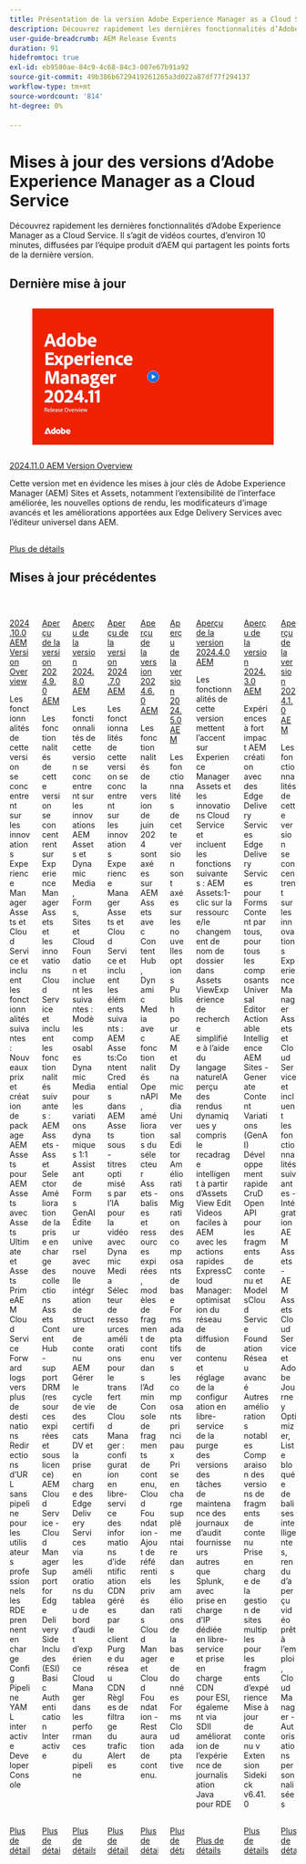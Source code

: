 ```yaml
---
title: Présentation de la version Adobe Experience Manager as a Cloud Service
description: Découvrez rapidement les dernières fonctionnalités d’Adobe Experience Manager as a Cloud Service
user-guide-breadcrumb: AEM Release Events
duration: 91
hidefromtoc: true
exl-id: eb9580ae-84c9-4c68-84c3-007e67b91a92
source-git-commit: 49b386b6729419261265a3d022a87df77f294137
workflow-type: tm+mt
source-wordcount: '814'
ht-degree: 0%

---
```


# Mises à jour des versions d’Adobe Experience Manager as a Cloud Service

Découvrez rapidement les dernières fonctionnalités d’Adobe Experience Manager as a Cloud Service. Il s’agit de vidéos courtes, d’environ 10 minutes, diffusées par l’équipe produit d’AEM qui partagent les points forts de la dernière version.

## Dernière mise à jour

<!-- CARDS

{cta = More details}

* 2024/2024-11-0.md

-->
<!-- START CARDS HTML - DO NOT MODIFY BY HAND -->
<div class="columns">
    <div class="column is-half-tablet is-half-desktop is-one-third-widescreen" aria-label="2024.11.0 AEM Release Overview">
        <div class="card" style="height: 100%; display: flex; flex-direction: column; height: 100%;">
            <div class="card-image">
                <figure class="image x-is-16by9">
                    <a href="https://video.tv.adobe.com/v/3440920/?learn=on&enablevpops" title="Présentation de la version 2024.11.0 AEM" target="_blank" rel="referrer">
                        <img class="is-bordered-r-small" src="2024/assets/2024-11-play-button.png" alt="Présentation de la version 2024.11.0 AEM"
                             style="width: 100%; aspect-ratio: 16 / 9; object-fit: cover; overflow: hidden; display: block; margin: auto;">
                    </a>
                </figure>
            </div>
            <div class="card-content is-padded-small" style="display: flex; flex-direction: column; flex-grow: 1; justify-content: space-between;">
                <div class="top-card-content">
                    <p class="headline is-size-6 has-text-weight-bold">
                        <a href="2024/2024-11-0.md" target="_blank" rel="referrer" title="Présentation de la version 2024.11.0 AEM">2024.11.0 AEM Version Overview</a>
                    </p>
                    <p class="is-size-6">Cette version met en évidence les mises à jour clés de Adobe Experience Manager (AEM) Sites et Assets, notamment l’extensibilité de l’interface améliorée, les nouvelles options de rendu, les modificateurs d’image avancés et les améliorations apportées aux Edge Delivery Services avec l’éditeur universel dans AEM.</p>
                </div>
                <a href="2024/2024-11-0.md" target="_blank" rel="referrer" class="spectrum-Button spectrum-Button--outline spectrum-Button--primary spectrum-Button--sizeM" style="align-self: flex-start; margin-top: 1rem;">
                    <span class="spectrum-Button-label has-no-wrap has-text-weight-bold">Plus de détails</span>
                </a>
            </div>
        </div>
    </div>
</div>
<!-- END CARDS HTML - DO NOT MODIFY BY HAND -->

## Mises à jour précédentes

<!-- CARDS
{cta = More details}

  * 2024/2024-10-0.md
  * 2024/2024-9-0.md
  * 2024/2024-8-0.md
  * 2024/2024-7-0.md
  * 2024/2024-6-0.md
  * 2024/2024-5-0.md
  * 2024/2024-4-0.md
  * 2024/2024-3-0.md
  * 2024/2024-1-0.md
  
-->
<!-- START CARDS HTML - DO NOT MODIFY BY HAND -->
<div class="columns">
    <div class="column is-half-tablet is-half-desktop is-one-third-widescreen" aria-label="2024.10.0 AEM Release Overview">
        <div class="card" style="height: 100%; display: flex; flex-direction: column; height: 100%;">
            <div class="card-image">
                <figure class="image x-is-16by9">
                    <a href="2024/2024-10-0.md" title="Présentation de la version 2024.10.0 AEM" target="_blank" rel="referrer">
                        <img class="is-bordered-r-small" src="https://video.tv.adobe.com/v/3440501/?format=jpeg&nocache=1733938196055" alt="Présentation de la version 2024.10.0 AEM"
                             style="width: 100%; aspect-ratio: 16 / 9; object-fit: cover; overflow: hidden; display: block; margin: auto;">
                    </a>
                </figure>
            </div>
            <div class="card-content is-padded-small" style="display: flex; flex-direction: column; flex-grow: 1; justify-content: space-between;">
                <div class="top-card-content">
                    <p class="headline is-size-6 has-text-weight-bold">
                        <a href="2024/2024-10-0.md" target="_blank" rel="referrer" title="Présentation de la version 2024.10.0 AEM">2024.10.0 AEM Version Overview</a>
                    </p>
                    <p class="is-size-6">Les fonctionnalités de cette version se concentrent sur les innovations Experience Manager Assets et Cloud Service et incluent les fonctionnalités suivantes : Nouveaux prix et création de package AEM Assets pour AEM Assets avec Assets Ultimate et Assets PrimeAEM Cloud Service Forward logs vers plus de destinations Redirections d’URL sans pipeline pour les utilisateurs professionnels ​ les RDE prennent en charge Config Pipeline YAML ​ interactive Developer Console</p>
                </div>
                <a href="2024/2024-10-0.md" target="_blank" rel="referrer" class="spectrum-Button spectrum-Button--outline spectrum-Button--primary spectrum-Button--sizeM" style="align-self: flex-start; margin-top: 1rem;">
                    <span class="spectrum-Button-label has-no-wrap has-text-weight-bold">Plus de détails</span>
                </a>
            </div>
        </div>
    </div>
    <div class="column is-half-tablet is-half-desktop is-one-third-widescreen" aria-label="2024.9.0 AEM Release Overview">
        <div class="card" style="height: 100%; display: flex; flex-direction: column; height: 100%;">
            <div class="card-image">
                <figure class="image x-is-16by9">
                    <a href="2024/2024-9-0.md" title="Présentation de la version 2024.9.0 AEM" target="_blank" rel="referrer">
                        <img class="is-bordered-r-small" src="https://video.tv.adobe.com/v/3434847/?format=jpeg&nocache=1733938196071" alt="Présentation de la version 2024.9.0 AEM"
                             style="width: 100%; aspect-ratio: 16 / 9; object-fit: cover; overflow: hidden; display: block; margin: auto;">
                    </a>
                </figure>
            </div>
            <div class="card-content is-padded-small" style="display: flex; flex-direction: column; flex-grow: 1; justify-content: space-between;">
                <div class="top-card-content">
                    <p class="headline is-size-6 has-text-weight-bold">
                        <a href="2024/2024-9-0.md" target="_blank" rel="referrer" title="Présentation de la version 2024.9.0 AEM">Aperçu de la version 2024.9.0 AEM</a>
                    </p>
                    <p class="is-size-6">Les fonctionnalités de cette version se concentrent sur Experience Manager Assets et les innovations Cloud Service et incluent les fonctionnalités suivantes : AEM Assets - Asset Selector Amélioration de la prise en charge des collections ​ Assets Content Hub - support DRM (ressources expirées et sous licence) ​ AEM Cloud Service - Cloud Manager Support for Edge DeliverySide Includes (ESI) Basic Authentication  Interactive </p>
                </div>
                <a href="2024/2024-9-0.md" target="_blank" rel="referrer" class="spectrum-Button spectrum-Button--outline spectrum-Button--primary spectrum-Button--sizeM" style="align-self: flex-start; margin-top: 1rem;">
                    <span class="spectrum-Button-label has-no-wrap has-text-weight-bold">Plus de détails</span>
                </a>
            </div>
        </div>
    </div>
    <div class="column is-half-tablet is-half-desktop is-one-third-widescreen" aria-label="2024.8.0 AEM Release Overview">
        <div class="card" style="height: 100%; display: flex; flex-direction: column; height: 100%;">
            <div class="card-image">
                <figure class="image x-is-16by9">
                    <a href="2024/2024-8-0.md" title="Présentation de la version 2024.8.0 AEM" target="_blank" rel="referrer">
                        <img class="is-bordered-r-small" src="https://video.tv.adobe.com/v/3433381/?format=jpeg&nocache=1733938196075" alt="Présentation de la version 2024.8.0 AEM"
                             style="width: 100%; aspect-ratio: 16 / 9; object-fit: cover; overflow: hidden; display: block; margin: auto;">
                    </a>
                </figure>
            </div>
            <div class="card-content is-padded-small" style="display: flex; flex-direction: column; flex-grow: 1; justify-content: space-between;">
                <div class="top-card-content">
                    <p class="headline is-size-6 has-text-weight-bold">
                        <a href="2024/2024-8-0.md" target="_blank" rel="referrer" title="Présentation de la version 2024.8.0 AEM">Aperçu de la version 2024.8.0 AEM</a>
                    </p>
                    <p class="is-size-6">Les fonctionnalités de cette version se concentrent sur les innovations AEM Assets et Dynamic Media, Forms, Sites et Cloud Foundation et incluent les suivantes : Modèles composables Dynamic Media pour les variations dynamiques 1:1 Assistant de Forms GenAI Éditeur universel avec nouvelle intégration de structure de contenu AEM ​ Gérer le cycle de vie des certificats DV et la prise en charge des Edge Delivery Services via les améliorations du tableau de bord d’audit d’expérience Cloud Manager dans les performances du pipeline</p>
                </div>
                <a href="2024/2024-8-0.md" target="_blank" rel="referrer" class="spectrum-Button spectrum-Button--outline spectrum-Button--primary spectrum-Button--sizeM" style="align-self: flex-start; margin-top: 1rem;">
                    <span class="spectrum-Button-label has-no-wrap has-text-weight-bold">Plus de détails</span>
                </a>
            </div>
        </div>
    </div>
    <div class="column is-half-tablet is-half-desktop is-one-third-widescreen" aria-label="2024.7.0 AEM Release Overview">
        <div class="card" style="height: 100%; display: flex; flex-direction: column; height: 100%;">
            <div class="card-image">
                <figure class="image x-is-16by9">
                    <a href="2024/2024-7-0.md" title="Présentation de la version 2024.7.0 AEM" target="_blank" rel="referrer">
                        <img class="is-bordered-r-small" src="https://video.tv.adobe.com/v/3431707/?format=jpeg&nocache=1733938196066" alt="Présentation de la version 2024.7.0 AEM"
                             style="width: 100%; aspect-ratio: 16 / 9; object-fit: cover; overflow: hidden; display: block; margin: auto;">
                    </a>
                </figure>
            </div>
            <div class="card-content is-padded-small" style="display: flex; flex-direction: column; flex-grow: 1; justify-content: space-between;">
                <div class="top-card-content">
                    <p class="headline is-size-6 has-text-weight-bold">
                        <a href="2024/2024-7-0.md" target="_blank" rel="referrer" title="Présentation de la version 2024.7.0 AEM">Aperçu de la version 2024.7.0 AEM</a>
                    </p>
                    <p class="is-size-6">Les fonctionnalités de cette version se concentrent sur les innovations Experience Manager Assets et Cloud Service et incluent les éléments suivants : AEM Assets:Content Credentials dans AEM Assets ​ sous-titres optimisés par l’IA pour la vidéo avec Dynamic Media ​ Sélecteur de ressources améliorations pour le transfert de Cloud Manager : configuration en libre-service des informations d’identification CDN gérées par le client  Purge du réseau CDN Règles de filtrage du trafic Alertes</p>
                </div>
                <a href="2024/2024-7-0.md" target="_blank" rel="referrer" class="spectrum-Button spectrum-Button--outline spectrum-Button--primary spectrum-Button--sizeM" style="align-self: flex-start; margin-top: 1rem;">
                    <span class="spectrum-Button-label has-no-wrap has-text-weight-bold">Plus de détails</span>
                </a>
            </div>
        </div>
    </div>
    <div class="column is-half-tablet is-half-desktop is-one-third-widescreen" aria-label="2024.6.0 AEM release Overview">
        <div class="card" style="height: 100%; display: flex; flex-direction: column; height: 100%;">
            <div class="card-image">
                <figure class="image x-is-16by9">
                    <a href="2024/2024-6-0.md" title="Présentation de la version 2024.6.0 AEM" target="_blank" rel="referrer">
                        <img class="is-bordered-r-small" src="https://video.tv.adobe.com/v/3430779/?format=jpeg&nocache=1733938196083" alt="Présentation de la version 2024.6.0 AEM"
                             style="width: 100%; aspect-ratio: 16 / 9; object-fit: cover; overflow: hidden; display: block; margin: auto;">
                    </a>
                </figure>
            </div>
            <div class="card-content is-padded-small" style="display: flex; flex-direction: column; flex-grow: 1; justify-content: space-between;">
                <div class="top-card-content">
                    <p class="headline is-size-6 has-text-weight-bold">
                        <a href="2024/2024-6-0.md" target="_blank" rel="referrer" title="Présentation de la version 2024.6.0 AEM">Aperçu de la version 2024.6.0 AEM</a>
                    </p>
                    <p class="is-size-6">Les fonctionnalités de la version de juin 2024 sont axées sur AEM Assets avec Content Hub, Dynamic Media avec fonctionnalités OpenAPI, améliorations du sélecteur Assets - balises et ressources expirées, modèles de fragment de contenu dans l’Admin Console de fragments de contenu, Cloud Foundation - Ajout de référentiels privés dans Cloud Manager et Cloud Foundation - Restauration de contenu.</p>
                </div>
                <a href="2024/2024-6-0.md" target="_blank" rel="referrer" class="spectrum-Button spectrum-Button--outline spectrum-Button--primary spectrum-Button--sizeM" style="align-self: flex-start; margin-top: 1rem;">
                    <span class="spectrum-Button-label has-no-wrap has-text-weight-bold">Plus de détails</span>
                </a>
            </div>
        </div>
    </div>
    <div class="column is-half-tablet is-half-desktop is-one-third-widescreen" aria-label="2024.5.0 AEM Release Overview">
        <div class="card" style="height: 100%; display: flex; flex-direction: column; height: 100%;">
            <div class="card-image">
                <figure class="image x-is-16by9">
                    <a href="2024/2024-5-0.md" title="Présentation de la version 2024.5.0 AEM" target="_blank" rel="referrer">
                        <img class="is-bordered-r-small" src="https://video.tv.adobe.com/v/3429503/?format=jpeg&nocache=1733938196089" alt="Présentation de la version 2024.5.0 AEM"
                             style="width: 100%; aspect-ratio: 16 / 9; object-fit: cover; overflow: hidden; display: block; margin: auto;">
                    </a>
                </figure>
            </div>
            <div class="card-content is-padded-small" style="display: flex; flex-direction: column; flex-grow: 1; justify-content: space-between;">
                <div class="top-card-content">
                    <p class="headline is-size-6 has-text-weight-bold">
                        <a href="2024/2024-5-0.md" target="_blank" rel="referrer" title="Présentation de la version 2024.5.0 AEM">Aperçu de la version 2024.5.0 AEM</a>
                    </p>
                    <p class="is-size-6">Les fonctionnalités de cette version sont axées sur les nouvelles options Publish pour AEM et Dynamic Media Universal Editor Améliorations Migration des composants de base Forms adaptatifs vers les composants principaux Prise en charge supplémentaire dans les améliorations de la base de données Forms Cloud adaptative</p>
                </div>
                <a href="2024/2024-5-0.md" target="_blank" rel="referrer" class="spectrum-Button spectrum-Button--outline spectrum-Button--primary spectrum-Button--sizeM" style="align-self: flex-start; margin-top: 1rem;">
                    <span class="spectrum-Button-label has-no-wrap has-text-weight-bold">Plus de détails</span>
                </a>
            </div>
        </div>
    </div>
    <div class="column is-half-tablet is-half-desktop is-one-third-widescreen" aria-label="2024.4.0 AEM Release Overview">
        <div class="card" style="height: 100%; display: flex; flex-direction: column; height: 100%;">
            <div class="card-image">
                <figure class="image x-is-16by9">
                    <a href="2024/2024-4-0.md" title="Présentation de la version 2024.4.0 AEM" target="_blank" rel="referrer">
                        <img class="is-bordered-r-small" src="https://video.tv.adobe.com/v/3429111/?format=jpeg&nocache=1733938196102" alt="Présentation de la version 2024.4.0 AEM"
                             style="width: 100%; aspect-ratio: 16 / 9; object-fit: cover; overflow: hidden; display: block; margin: auto;">
                    </a>
                </figure>
            </div>
            <div class="card-content is-padded-small" style="display: flex; flex-direction: column; flex-grow: 1; justify-content: space-between;">
                <div class="top-card-content">
                    <p class="headline is-size-6 has-text-weight-bold">
                        <a href="2024/2024-4-0.md" target="_blank" rel="referrer" title="Présentation de la version 2024.4.0 AEM">Aperçu de la version 2024.4.0 AEM</a>
                    </p>
                    <p class="is-size-6">Les fonctionnalités de cette version mettent l’accent sur Experience Manager Assets et les innovations Cloud Service et incluent les fonctions suivantes : AEM Assets:1-clic sur la ressource/le changement de nom de dossier dans Assets ViewExpérience de recherche simplifiée à l’aide du langage naturelAperçu des rendus dynamiques y compris le recadrage intelligent à partir d’Assets View Edit Videos faciles à AEM avec les actions rapides ExpressCloud Manager:optimisation du réseau de diffusion de contenu et réglage de la configuration en libre-service de la purge des versions des tâches de maintenance des journaux d’audit fournisseurs autres que Splunk, avec prise en charge d’IP dédiée en libre-service et prise en charge CDN pour ESI, également via SDII amélioration de l’expérience de journalisation Java pour RDE</p>
                </div>
                <a href="2024/2024-4-0.md" target="_blank" rel="referrer" class="spectrum-Button spectrum-Button--outline spectrum-Button--primary spectrum-Button--sizeM" style="align-self: flex-start; margin-top: 1rem;">
                    <span class="spectrum-Button-label has-no-wrap has-text-weight-bold">Plus de détails</span>
                </a>
            </div>
        </div>
    </div>
    <div class="column is-half-tablet is-half-desktop is-one-third-widescreen" aria-label="2024.3.0 AEM Release Overview">
        <div class="card" style="height: 100%; display: flex; flex-direction: column; height: 100%;">
            <div class="card-image">
                <figure class="image x-is-16by9">
                    <a href="2024/2024-3-0.md" title="Présentation de la version 2024.3.0 AEM" target="_blank" rel="referrer">
                        <img class="is-bordered-r-small" src="https://video.tv.adobe.com/v/3428344/?format=jpeg&nocache=1733938196095" alt="Présentation de la version 2024.3.0 AEM"
                             style="width: 100%; aspect-ratio: 16 / 9; object-fit: cover; overflow: hidden; display: block; margin: auto;">
                    </a>
                </figure>
            </div>
            <div class="card-content is-padded-small" style="display: flex; flex-direction: column; flex-grow: 1; justify-content: space-between;">
                <div class="top-card-content">
                    <p class="headline is-size-6 has-text-weight-bold">
                        <a href="2024/2024-3-0.md" target="_blank" rel="referrer" title="Présentation de la version 2024.3.0 AEM">Aperçu de la version 2024.3.0 AEM</a>
                    </p>
                    <p class="is-size-6">Expériences à fort impact AEM création avec des Edge Delivery Services Edge Delivery Services pour FormsContent par tous, pour tous les composants Universal Editor Actionable Intelligence AEM Sites - Generate Content Variations (GenAI) Développement rapide CruD OpenAPI pour les fragments de contenu et ModelsCloud Service Foundation Réseau avancé Autres améliorations notables Comparaison des versions de fragments de contenu Prise en charge de la gestion de sites multiples pour les fragments d’expérience Mise à jour de contenu v Extension Sidekick v6.41.0</p>
                </div>
                <a href="2024/2024-3-0.md" target="_blank" rel="referrer" class="spectrum-Button spectrum-Button--outline spectrum-Button--primary spectrum-Button--sizeM" style="align-self: flex-start; margin-top: 1rem;">
                    <span class="spectrum-Button-label has-no-wrap has-text-weight-bold">Plus de détails</span>
                </a>
            </div>
        </div>
    </div>
    <div class="column is-half-tablet is-half-desktop is-one-third-widescreen" aria-label="2024.1.0 AEM Release Overview">
        <div class="card" style="height: 100%; display: flex; flex-direction: column; height: 100%;">
            <div class="card-image">
                <figure class="image x-is-16by9">
                    <a href="2024/2024-1-0.md" title="Présentation de la version 2024.1.0 AEM" target="_blank" rel="referrer">
                        <img class="is-bordered-r-small" src="https://video.tv.adobe.com/v/3427041/?format=jpeg&nocache=1733938196099" alt="Présentation de la version 2024.1.0 AEM"
                             style="width: 100%; aspect-ratio: 16 / 9; object-fit: cover; overflow: hidden; display: block; margin: auto;">
                    </a>
                </figure>
            </div>
            <div class="card-content is-padded-small" style="display: flex; flex-direction: column; flex-grow: 1; justify-content: space-between;">
                <div class="top-card-content">
                    <p class="headline is-size-6 has-text-weight-bold">
                        <a href="2024/2024-1-0.md" target="_blank" rel="referrer" title="Présentation de la version 2024.1.0 AEM">Aperçu de la version 2024.1.0 AEM</a>
                    </p>
                    <p class="is-size-6">Les fonctionnalités de cette version se concentrent sur les innovations Experience Manager Assets et Cloud Service et incluent les fonctionnalités suivantes - Intégration AEM Assets - AEM Assets Cloud Service et Adobe Journey Optimizer, Liste bloquée de balises intelligentes, rendu d’aperçu vidéo prêt à l’emploi, Cloud Manager - Autorisations personnalisées</p>
                </div>
                <a href="2024/2024-1-0.md" target="_blank" rel="referrer" class="spectrum-Button spectrum-Button--outline spectrum-Button--primary spectrum-Button--sizeM" style="align-self: flex-start; margin-top: 1rem;">
                    <span class="spectrum-Button-label has-no-wrap has-text-weight-bold">Plus de détails</span>
                </a>
            </div>
        </div>
    </div>
</div>
<!-- END CARDS HTML - DO NOT MODIFY BY HAND -->
